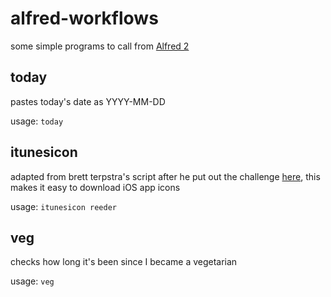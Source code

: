 # alfred-workflows

some simple programs to call from [Alfred 2](http://alfredapp.com)

## today

pastes today's date as YYYY-MM-DD

usage: `today`

## itunesicon

adapted from brett terpstra's script after he put out the challenge [here](http://brettterpstra.com/2013/04/30/web-excursions-for-april-30-2013/), this makes it easy to download iOS app icons

usage: `itunesicon reeder`

## veg

checks how long it's been since I became a vegetarian

usage: `veg`


